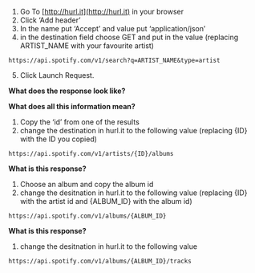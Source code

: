 1. Go To [http://hurl.it](http://hurl.it) in your browser 
2. Click ‘Add header’ 
3. In the name put ‘Accept’ and value put ‘application/json’ 
4. in the destination field choose GET and put in the value (replacing ARTIST_NAME with your favourite artist) 
```
https://api.spotify.com/v1/search?q=ARTIST_NAME&type=artist
```
5. Click Launch Request. 

__What does the response look like?__

__What does all this information mean?__

1. Copy the ‘id’ from one of the results 
2. change the destination in hurl.it to the following value (replacing {ID} with the ID you copied)
```
https://api.spotify.com/v1/artists/{ID}/albums
```


__What is this response?__

1. Choose an album and copy the album id 
2. change the desitnation in hurl.it to the following value (replacing {ID} with the artist id and {ALBUM_ID} with the album id)
```
https://api.spotify.com/v1/albums/{ALBUM_ID}
```

__What is this response?__

1. change the desitnation in hurl.it to the following value
```
https://api.spotify.com/v1/albums/{ALBUM_ID}/tracks
```
